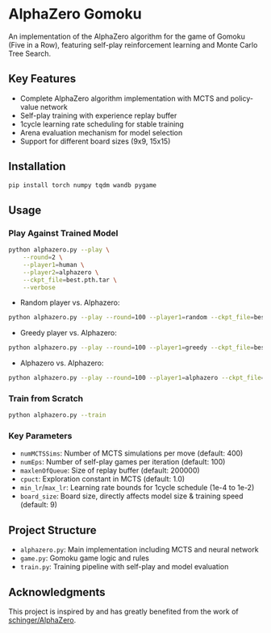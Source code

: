 # AlphaZero Gomoku

An implementation of the AlphaZero algorithm for the game of Gomoku (Five in a Row), featuring self-play reinforcement learning and Monte Carlo Tree Search.

## Key Features
- Complete AlphaZero algorithm implementation with MCTS and policy-value network
- Self-play training with experience replay buffer
- 1cycle learning rate scheduling for stable training
- Arena evaluation mechanism for model selection
- Support for different board sizes (9x9, 15x15)

## Installation

```bash
pip install torch numpy tqdm wandb pygame
```

## Usage

### Play Against Trained Model
```bash
python alphazero.py --play \
    --round=2 \
    --player1=human \
    --player2=alphazero \
    --ckpt_file=best.pth.tar \
    --verbose
```
- Random player vs. Alphazero:

```bash
python alphazero.py --play --round=100 --player1=random --ckpt_file=best.pth.tar
``` 
- Greedy player vs. Alphazero:

```bash
python alphazero.py --play --round=100 --player1=greedy --ckpt_file=best.pth.tar
```
- Alphazero vs. Alphazero: 

```bash
python alphazero.py --play --round=100 --player1=alphazero --ckpt_file=best.pth.tar
```

### Train from Scratch
```bash
python alphazero.py --train
```

### Key Parameters
- `numMCTSSims`: Number of MCTS simulations per move (default: 400)
- `numEps`: Number of self-play games per iteration (default: 100)
- `maxlenOfQueue`: Size of replay buffer (default: 200000)
- `cpuct`: Exploration constant in MCTS (default: 1.0)
- `min_lr`/`max_lr`: Learning rate bounds for 1cycle schedule (1e-4 to 1e-2)
- `board_size`: Board size, directly affects model size & training speed (default: 9)

## Project Structure
- `alphazero.py`: Main implementation including MCTS and neural network
- `game.py`: Gomoku game logic and rules
- `train.py`: Training pipeline with self-play and model evaluation

## Acknowledgments
This project is inspired by and has greatly benefited from the work of [schinger/AlphaZero](https://github.com/schinger/AlphaZero).

